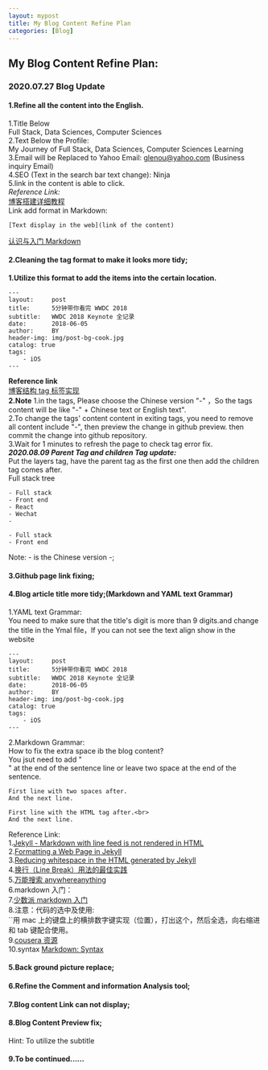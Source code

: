 ```yaml
---
layout: mypost
title: My Blog Content Refine Plan
categories: [Blog]
---
```


## My Blog Content Refine Plan:

### 2020.07.27 Blog Update

#### 1.Refine all the content into the English.

1.Title Below<br>
Full Stack, Data Sciences, Computer Sciences<br>
2.Text Below the Profile:<br>
My Journey of Full Stack, Data Sciences, Computer Sciences Learning<br>
3.Email will be Replaced to Yahoo Email: glenou@yahoo.com (Business inquiry Email)<br>
4.SEO (Text in the search bar text change): Ninja<br>
5.link in the content is able to click.<br>
_Reference Link:_  
[博客搭建详细教程](https://github.com/qiubaiying/qiubaiying.github.io/wiki/%E5%8D%9A%E5%AE%A2%E6%90%AD%E5%BB%BA%E8%AF%A6%E7%BB%86%E6%95%99%E7%A8%8B)  
Link add format in Markdown:

```
[Text display in the web](link of the content)
```

[认识与入门 Markdown](https://sspai.com/post/25137)

#### 2.Cleaning the tag format to make it looks more tidy;

**1.Utilize this format to add the items into the certain location.**

```
---
layout:     post
title:      5分钟带你看完 WWDC 2018
subtitle:   WWDC 2018 Keynote 全记录
date:       2018-06-05
author:     BY
header-img: img/post-bg-cook.jpg
catalog: true
tags:
    - iOS
---
```

**Reference link**  
[博客结构 tag 标签实现](http://glennou.cn/2017/09/09/%E5%8D%9A%E5%AE%A2%E7%BB%93%E6%9E%84tag/)  
**2.Note**
1.in the tags, Please choose the Chinese version "-" ，So the tags content will be like "-" + Chinese text or English text".  
2.To change the tags' content content in exiting tags, you need to remove all content include "-", then preview the change in github preview. then commit the change into github repository.  
3.Wait for 1 minutes to refresh the page to check tag error fix.  
**_2020.08.09 Parent Tag and children Tag update:_**  
Put the layers tag, have the parent tag as the first one then add the children tag comes after.  
Full stack tree

```
- Full stack
- Front end
- React
- Wechat
-
```

```
- Full stack
- Front end
```

Note: - is the Chinese version -;

#### 3.Github page link fixing;

#### 4.Blog article title more tidy;(Markdown and YAML text Grammar)

1.YAML text Grammar:  
You need to make sure that the title's digit is more than 9 digits.and change the title in the Ymal file，If you can not see the text align show in the website

```
---
layout:     post
title:      5分钟带你看完 WWDC 2018
subtitle:   WWDC 2018 Keynote 全记录
date:       2018-06-05
author:     BY
header-img: img/post-bg-cook.jpg
catalog: true
tags:
    - iOS
---
```

2.Markdown Grammar:  
How to fix the extra space ib the blog content?  
You jsut need to add "<br>" at the end of the sentence line or leave two space at the end of the sentence.

```
First line with two spaces after.
And the next line.

First line with the HTML tag after.<br>
And the next line.
```

Reference Link:  
1.[Jekyll - Markdown with line feed is not rendered in HTML](https://stackoverflow.com/questions/52762454/jekyll-markdown-with-line-feed-is-not-rendered-in-html)<br> 2.[Formatting a Web Page in Jekyll](http://tmblog.mwbinc.com/general/2016/09/03/fomatting-page-jekyll.html)<br> 3.[Reducing whitespace in the HTML generated by Jekyll](https://mathieubuisson.github.io/reducing-whitespace-jekyll-html/)<br> 4.[换行（Line Break）用法的最佳实践](https://www.markdown.xyz/basic-syntax/#line-breaks)  
5.[万能搜索 anywhereanything](http://lackar.com/aa/)  
6.markdown 入门：  
7.[少数派 markdown 入门](https://sspai.com/post/25137)  
8.注意：代码的选中及使用:  
``用 mac 上的键盘上的横排数字键实现（位置），打出这个，然后全选，向右缩进和 tab 键配合使用。  
9.[cousera 资源](https://www.coursera.org/learn/reproducible-research/lecture/5NzHN/r-markdown)  
10.syntax [Markdown: Syntax](https://daringfireball.net/projects/markdown/syntax)

#### 5.Back ground picture replace;

#### 6.Refine the Comment and information Analysis tool;

#### 7.Blog content Link can not display;

#### 8.Blog Content Preview fix;

Hint: To utilize the subtitle

#### 9.To be continued......
